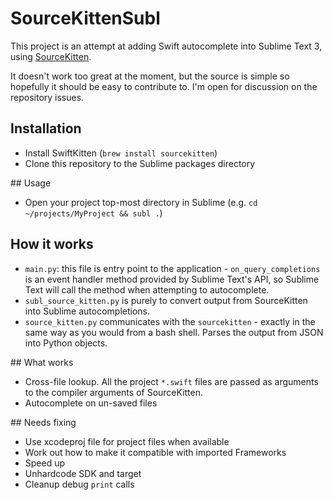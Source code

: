 # SourceKittenSubl

This project is an attempt at adding Swift autocomplete into Sublime Text 3, using [SourceKitten](https://github.com/jpsim/SourceKitten).

It doesn't work too great at the moment, but the source is simple so hopefully it should be easy to contribute to. I'm open for discussion on the repository issues.

## Installation

- Install SwiftKitten (`brew install sourcekitten`)
- Clone this repository to the Sublime packages directory

## Usage

- Open your project top-most directory in Sublime (e.g. `cd ~/projects/MyProject && subl .`)

## How it works

- `main.py`: this file is entry point to the application - `on_query_completions` is an event handler method provided by Sublime Text's API, so Sublime Text will call the method when attempting to autocomplete.
- `subl_source_kitten.py` is purely to convert output from SourceKitten into Sublime autocompletions.
- `source_kitten.py` communicates with the `sourcekitten` - exactly in the same way as you would from a bash shell. Parses the output from JSON into Python objects.

## What works

- Cross-file lookup. All the project `*.swift` files are passed as arguments to the compiler arguments of SourceKitten.
- Autocomplete on un-saved files

## Needs fixing

- Use xcodeproj file for project files when available
- Work out how to make it compatible with imported Frameworks
- Speed up
- Unhardcode SDK and target
- Cleanup debug `print` calls
